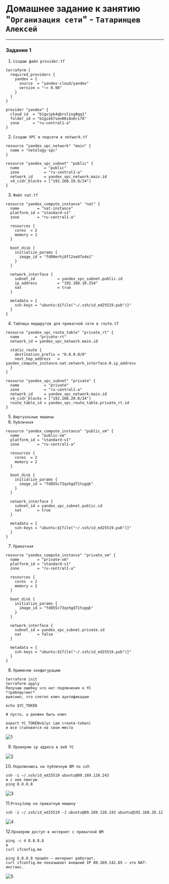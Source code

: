 # Домашнее задание к занятию "`Организация сети`" - `Татаринцев Алексей`


---

### Задание 1



1. `Создаю файл provider.tf`

```
terraform {
  required_providers {
    yandex = {
      source  = "yandex-cloud/yandex"
      version = "~> 0.98"
    }
  }
}

provider "yandex" {
  cloud_id  = "b1gvjpk4qbrvling8qq1"
  folder_id = "b1gse67sen06i8u6ri78"
  zone      = "ru-central1-a"
}

```
2. `Создаю VPC и подсети в network.tf`
```
resource "yandex_vpc_network" "main" {
  name = "netology-vpc"
}

resource "yandex_vpc_subnet" "public" {
  name           = "public"
  zone           = "ru-central1-a"
  network_id     = yandex_vpc_network.main.id
  v4_cidr_blocks = ["192.168.10.0/24"]
}

```
3. `Файл nat.tf`
```
resource "yandex_compute_instance" "nat" {
  name        = "nat-instance"
  platform_id = "standard-v1"
  zone        = "ru-central1-a"

  resources {
    cores  = 2
    memory = 2
  }

  boot_disk {
    initialize_params {
      image_id = "fd80mrhj8fl2oe87o4e1"
    }
  }

  network_interface {
    subnet_id          = yandex_vpc_subnet.public.id
    ip_address         = "192.168.10.254"
    nat                = true
  }

  metadata = {
    ssh-keys = "ubuntu:${file("~/.ssh/id_ed25519.pub")}"
  }
}

```

4. `Таблица маршрутов для приватной сети в route.tf`

```
resource "yandex_vpc_route_table" "private_rt" {
  name       = "private-rt"
  network_id = yandex_vpc_network.main.id

  static_route {
    destination_prefix = "0.0.0.0/0"
    next_hop_address   = yandex_compute_instance.nat.network_interface.0.ip_address
  }
}

resource "yandex_vpc_subnet" "private" {
  name           = "private"
  zone           = "ru-central1-a"
  network_id     = yandex_vpc_network.main.id
  v4_cidr_blocks = ["192.168.20.0/24"]
  route_table_id = yandex_vpc_route_table.private_rt.id
}

```

5. `Виртуальные машины`
6. `Публичная`
```
resource "yandex_compute_instance" "public_vm" {
  name        = "public-vm"
  platform_id = "standard-v1"
  zone        = "ru-central1-a"

  resources {
    cores  = 2
    memory = 2
  }

  boot_disk {
    initialize_params {
      image_id = "fd855c73qshgd71tugqk"
    }
  }

  network_interface {
    subnet_id = yandex_vpc_subnet.public.id
    nat       = true
  }

  metadata = {
    ssh-keys = "ubuntu:${file("~/.ssh/id_ed25519.pub")}"
  }
}

```

7. `Приватная`

```
resource "yandex_compute_instance" "private_vm" {
  name        = "private-vm"
  platform_id = "standard-v1"
  zone        = "ru-central1-a"

  resources {
    cores  = 2
    memory = 2
  }

  boot_disk {
    initialize_params {
      image_id = "fd855c73qshgd71tugqk"
    }
  }

  network_interface {
    subnet_id = yandex_vpc_subnet.private.id
    nat       = false
  }

  metadata = {
    ssh-keys = "ubuntu:${file("~/.ssh/id_ed25519.pub")}"
  }
}

```
8. `Применяю конфигурацию`

```
terraform init
terraform apply
Получаю ошибку что нет подлючения к YC
*траблшутинг*
выяснил, что слетел ключ аунтификации 

echo $YC_TOKEN

# пусто, а должен быть ключ

export YC_TOKEN=$(yc iam create-token)
и все становится на свои места
```
![1](https://github.com/Foxbeerxxx/org_network_k8s/blob/main/img/img1.png)



9. `Проверяю ip адреса в веб YC`

![2](https://github.com/Foxbeerxxx/org_network_k8s/blob/main/img/img2.png)

10. `Подключаюсь на публичную ВМ по ssh`

```
ssh -i ~/.ssh/id_ed25519 ubuntu@89.169.128.243
и с нее пингую 
ping 8.8.8.8
```
![3](https://github.com/Foxbeerxxx/org_network_k8s/blob/main/img/img3.png)


11.`ProxyJump на приватную машину`

```
ssh -i ~/.ssh/id_ed25519 -J ubuntu@89.169.128.243 ubuntu@192.168.20.12

```
![4](https://github.com/Foxbeerxxx/org_network_k8s/blob/main/img/img4.png)

12.`Проверяю доступ в интернет с приватной ВМ `

```
ping -c 4 8.8.8.8
и
curl ifconfig.me

ping 8.8.8.8 прошёл — интернет работает.
curl ifconfig.me показывает внешний IP 89.169.142.65 — это NAT-инстанс.

```
![5](https://github.com/Foxbeerxxx/org_network_k8s/blob/main/img/img5.png)